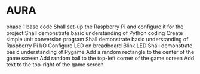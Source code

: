 # AURA
phase 1 base code
Shall set-up the Raspberry Pi and configure it for the project
Shall demonstrate basic understanding of Python coding
Create simple unit conversion program
Shall demonstrate basic understanding of Raspberry Pi I/O
Configure LED on breadboard
Blink LED
Shall demonstrate basic understanding of Pygame
Add a random rectangle to the center of the game screen
Add random ball to the top-left corner of the game screen
Add text to the top-right of the game screen
